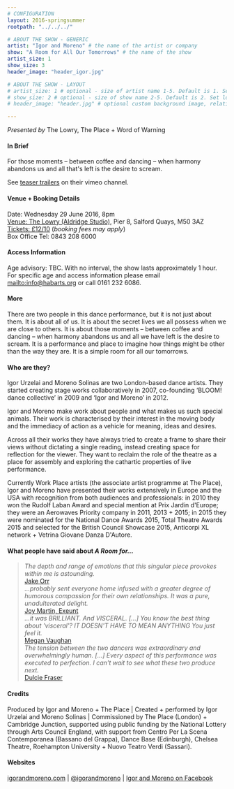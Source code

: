 ```yaml
---
# CONFIGURATION
layout: 2016-springsummer
rootpath: "../../../"

# ABOUT THE SHOW - GENERIC
artist: "Igor and Moreno" # the name of the artist or company
show: "A Room for All Our Tomorrows" # the name of the show
artist_size: 1
show_size: 3
header_image: "header_igor.jpg"    

# ABOUT THE SHOW - LAYOUT
# artist_size: 1 # optional - size of artist name 1-5. Default is 1. Set longer names to lower values
# show_size: 2 # optional - size of show name 2-5. Default is 2. Set longer names to lower values
# header_image: "header.jpg" # optional custom background image, relative to current page

---
```

*Presented by* The Lowry, The Place + Word of Warning          
       
#### In Brief      
For those moments – between coffee and dancing – when harmony abandons us and all that's left is the desire to scream.       
        
See <a href="https://vimeo.com/igorandmoreno" target="_blank">teaser trailers</a> on their vimeo channel.         
        
#### Venue + Booking Details    
Date: Wednesday 29 June 2016, 8pm          
<a href="http://www.thelowry.com/plan-your-visit/getting-here" target="_blank">Venue: The Lowry (Aldridge Studio)</a>, Pier 8, Salford Quays, M50 3AZ         
<a href="http://www.thelowry.com/event/a-room-for-all-our-tomorrows" target="_blank">Tickets: £12/10</a> (*booking fees may apply*)         
Box Office Tel: 0843 208 6000          
          
#### Access Information        
Age advisory: TBC. With no interval, the show lasts approximately 1 hour. For specific age and access information please email <mailto:info@habarts.org> or call 0161 232 6086.     
             
#### More         
There are two people in this dance performance, but it is not just about them. It is about all of us. It is about the secret lives we all possess when we are close to others. It is about those moments – between coffee and dancing – when harmony abandons us and all we have left is the desire to scream. It is a performance and place to imagine how things might be other than the way they are. It is a simple room for all our tomorrows.          
        
#### Who are they?        
Igor Urzelai and Moreno Solinas are two London-based dance artists. They started creating stage works collaboratively in 2007, co-founding ‘BLOOM! dance collective’ in 2009 and ‘Igor and Moreno’ in 2012.         
        
Igor and Moreno make work about people and what makes us such special animals. Their work is characterised by their interest in the moving body and the immediacy of action as a vehicle for meaning, ideas and desires.         
         
Across all their works they have always tried to create a frame to share their views without dictating a single reading, instead creating space for reflection for the viewer. They want to reclaim the role of the theatre as a place for assembly and exploring the cathartic properties of live performance.           
          
Currently Work Place artists (the associate artist programme at The Place), Igor and Moreno have presented their works extensively in Europe and the USA with recognition from both audiences and professionals: in 2010 they won the Rudolf Laban Award and special mention at Prix Jardin d'Europe; they were an Aerowaves Priority company in 2011, 2013 + 2015; in 2015 they were nominated for the National Dance Awards 2015, Total Theatre Awards 2015 and selected for the British Council Showcase 2015, Anticorpi XL network + Vetrina Giovane Danza D'Autore.        
          
#### What people have said about *A Room for…*         
>*The depth and range of emotions that this singular piece provokes within me is astounding.*<br><a href="http://www.jakeorr.co.uk/blog/2015/10/being-gay-and-finding-hope-in-dance-igor-and-morenos-a-room-for-all-our-tomorrows" target="_blank">Jake Orr</a>           
>*…probably sent everyone home infused with a greater degree of humorous compassion for their own relationships. It was a pure, unadulterated delight.*<br><a href="http://exeuntmagazine.com/features/watch-out" target="_blank">Joy Martin, Exeunt</a>           
>*…it was BRILLIANT. And VISCERAL. […] You know the best thing about 'visceral'? IT DOESN'T HAVE TO MEAN ANYTHING You just feel it.*<br><a href="http://synonymsforchurlish.tumblr.com/post/130642370648/stimulants-mate-igor-and-moreno-not-even" target="_blank">Megan Vaughan</a>          
>*The tension between the two dancers was extraordinary and overwhelmingly human. […] Every aspect of this performance was executed to perfection. I can't wait to see what these two produce next.*<br><a href="http://dulciefraserdance.wordpress.com/2015/10/12/igor-and-moreno-a-room-for-all-our-tomorrows" target="_blank">Dulcie Fraser</a>        
         
#### Credits          
Produced by Igor and Moreno + The Place | Created + performed by Igor Urzelai and Moreno Solinas | Commissioned by The Place (London) + Cambridge Junction, supported using public funding by the National Lottery through Arts Council England, with support from Centro Per La Scena Contemporanea (Bassano del Grappa), Dance Base (Edinburgh), Chelsea Theatre, Roehampton University + Nuovo Teatro Verdi (Sassari).        
        
#### Websites          
<a href="http://igorandmoreno.com/works/a-room-for-all-our-tomorrows" target="_blank">igorandmoreno.com</a> | <a href="http://twitter.com/igorandmoreno" target="_blank">@igorandmoreno</a> | <a href="http://facebook.com/IgorAndMoreno" target="_blank">Igor and Moreno on Facebook</a>

